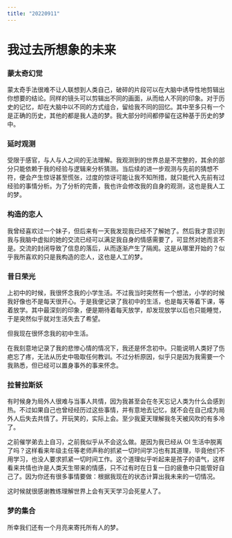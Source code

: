 ```yaml
---
title: "20220911"
---
```

我过去所想象的未来
===

### 蒙太奇幻觉

蒙太奇手法很难不让人联想到人类自己，破碎的片段可以在大脑中诱导性地剪辑出你想要的结论。同样的镜头可以剪辑出不同的画面，从而给人不同的印象。对于历史的记忆，却在大脑中以不同的方式组合，留给我不同的回忆。其中至多只有一个是正确的历史，其他的都是我人造的梦。我大部分时间都停留在这种基于历史的梦中。

### 延时观测

受限于感官，与人与人之间的无法理解。我观测到的世界总是不完整的，其余的部分只能依赖于我的经验与逻辑来分析猜测。当后续的进一步观测与先前的猜想不符，便会产生惊讶甚至慌张，过度的惊讶可能让我不知所措，就只能代入先前有过经验的事情分析。为了分析的完善，我也许会修改我的自身的观测，这也是我人工的梦。

### 构造的恋人

我曾经喜欢过一个妹子，但后来有一天我发现我已经不了解她了。然后我才意识到我与我脑中虚拟的她的交流已经可以满足我自身的情感需要了，可显然对她而言不是。交流的封闭导致了信息的落后，从而逐渐产生了隔阂。这是从哪里开始的？似乎我所喜欢的只是我构造的恋人，这也是人工的梦。

### 昔日荣光

上初中的时候，我很怀念我的小学生活。不过我当时突然有一个想法，小学的时候我好像也不是每天很开心。于是我便记录了我初中的生活，也是每天等着下课，等着放学。其中最深刻的印象，便是期待着每天放学，却发现放学以后也只能睡觉，于是突然似乎就对生活失去了希望。

但我现在很怀念我的初中生活。

在我刻意地记录了我的悲惨心情的情况下，我还是怀念初中。只能说明人类好了伤疤忘了疼，无法从历史中吸取任何教训。不过分析原因，似乎只是因为我需要一个我熟悉，但已经可以置身事外的事来怀念。

### 拉普拉斯妖

有时候身为局外人很难与当事人共情，因为我甚至会在冬天忘记人类为什么会感到热。不过如果自己也曾经经历过这些事情，并有意地去记忆，就不会在自己成为局外人后失去共情了。开玩笑的，实际上会。至少我夏天理解我冬天被风吹的有多冷了。

之前催学弟去上自习，之前我似乎从不会这么做。是因为我已经从 OI 生活中脱离了吗？这样看来年级主任等老师声称的抓紧一切时间学习也有其道理，毕竟他们不用学习，也没人要求抓紧一切时间工作。这个道理似乎听起来是孩子的语气，这样看来共情也许是人类天生带来的情感，只不过有时在日复一日的疲惫中只能管好自己了。因为你还有很多事情要做：根据我现在的状态计算出我未来的一切情况。

这时候就很感谢教练理解世界上会有天天学习会死星人了。

### 梦的集合

所幸我们还有一个月亮来寄托所有人的梦。


